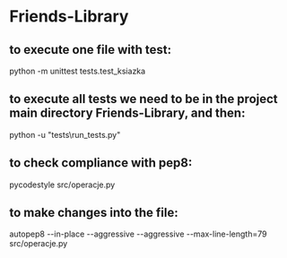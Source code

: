 # Friends-Library

## to execute one file with test:
python -m unittest tests.test_ksiazka

## to execute all tests we need to be in the project main directory Friends-Library, and then:
python -u "tests\run_tests.py"

## to check compliance with pep8:
pycodestyle src/operacje.py

## to make changes into the file:
autopep8 --in-place --aggressive --aggressive --max-line-length=79 src/operacje.py  